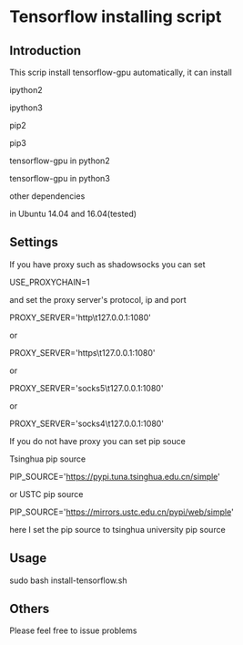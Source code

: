 # Tensorflow installing script

## Introduction
This scrip install tensorflow-gpu automatically, it can install

ipython2 

ipython3

pip2

pip3

tensorflow-gpu in python2

tensorflow-gpu in python3

other dependencies

in Ubuntu 14.04 and 16.04(tested)


## Settings
If you have proxy such as shadowsocks you can set 

USE_PROXYCHAIN=1

and set the proxy server's protocol, ip and port

PROXY_SERVER='http\t127.0.0.1:1080'

or

PROXY_SERVER='https\t127.0.0.1:1080'

or 

PROXY_SERVER='socks5\t127.0.0.1:1080'

or

PROXY_SERVER='socks4\t127.0.0.1:1080'



If you do not have proxy you can set pip souce

Tsinghua pip source

PIP_SOURCE='https://pypi.tuna.tsinghua.edu.cn/simple'

or USTC pip source

PIP_SOURCE='https://mirrors.ustc.edu.cn/pypi/web/simple'


here I set the pip source to tsinghua university pip source

## Usage
sudo bash install-tensorflow.sh


## Others
Please feel free to issue problems
